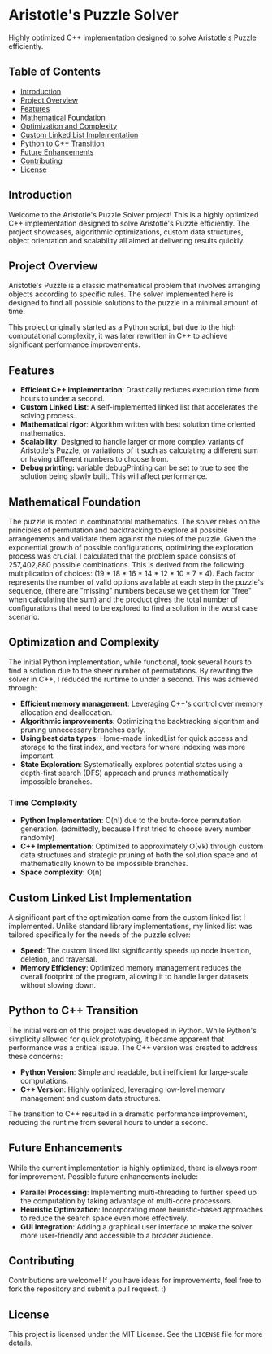 # Aristotle's Puzzle Solver
 Highly optimized C++ implementation designed to solve Aristotle's Puzzle efficiently. 


## Table of Contents
- [Introduction](#introduction)
- [Project Overview](#project-overview)
- [Features](#features)
- [Mathematical Foundation](#mathematical-foundation)
- [Optimization and Complexity](#optimization-and-complexity)
- [Custom Linked List Implementation](#custom-linked-list-implementation)
- [Python to C++ Transition](#python-to-c-transition)
- [Future Enhancements](#future-enhancements)
- [Contributing](#contributing)
- [License](#license)

## Introduction

Welcome to the Aristotle's Puzzle Solver project! This is a highly optimized C++ implementation designed to solve Aristotle's Puzzle efficiently. The project showcases, algorithmic optimizations, custom data structures, object orientation and scalability all aimed at delivering results quickly.

## Project Overview

Aristotle's Puzzle is a classic mathematical problem that involves arranging objects according to specific rules. The solver implemented here is designed to find all possible solutions to the puzzle in a minimal amount of time. 

This project originally started as a Python script, but due to the high computational complexity, it was later rewritten in C++ to achieve significant performance improvements.

## Features

- **Efficient C++ implementation**: Drastically reduces execution time from hours to under a second.
- **Custom Linked List**: A self-implemented linked list that accelerates the solving process.
- **Mathematical rigor**: Algorithm written with best solution time oriented mathematics.
- **Scalability**: Designed to handle larger or more complex variants of Aristotle's Puzzle, or variations of it such as calculating a different sum or having different numbers to choose from.
- **Debug printing:** variable debugPrinting can be set to true to see the solution being slowly built. This will affect performance.


## Mathematical Foundation

The puzzle is rooted in combinatorial mathematics. The solver relies on the principles of permutation and backtracking to explore all possible arrangements and validate them against the rules of the puzzle. Given the exponential growth of possible configurations, optimizing the exploration process was crucial. I calculated that the problem space consists of 257,402,880 possible combinations. This is derived from the following multiplication of choices: (19 * 18 * 16 * 14 * 12 * 10 * 7 * 4). Each factor represents the number of valid options available at each step in the puzzle's sequence, (there are "missing" numbers because we get them for "free" when calculating the sum) and the product gives the total number of configurations that need to be explored to find a solution in the worst case scenario.
## Optimization and Complexity

The initial Python implementation, while functional, took several hours to find a solution due to the sheer number of permutations. By rewriting the solver in C++, I reduced the runtime to under a second. This was achieved through:
- **Efficient memory management**: Leveraging C++'s control over memory allocation and deallocation.
- **Algorithmic improvements**: Optimizing the backtracking algorithm and pruning unnecessary branches early.
- **Using best data types**: Home-made linkedList for quick access and storage to the first index, and vectors for where indexing was more important.
- **State Exploration**: Systematically explores potential states using a depth-first search (DFS) approach and prunes mathematically impossible branches.

### Time Complexity

- **Python Implementation**: O(n!) due to the brute-force permutation generation. (admittedly, because I first tried to choose every number randomly)
- **C++ Implementation**: Optimized to approximately O(√k) through custom data structures and strategic pruning of both the solution space and of mathematically known to be impossible branches.
- **Space complexity:** O(n)
	

## Custom Linked List Implementation

A significant part of the optimization came from the custom linked list I implemented. Unlike standard library implementations, my linked list was tailored specifically for the needs of the puzzle solver:

- **Speed**: The custom linked list significantly speeds up node insertion, deletion, and traversal.
- **Memory Efficiency**: Optimized memory management reduces the overall footprint of the program, allowing it to handle larger datasets without slowing down.
## Python to C++ Transition

The initial version of this project was developed in Python. While Python's simplicity allowed for quick prototyping, it became apparent that performance was a critical issue. The C++ version was created to address these concerns:
- **Python Version**: Simple and readable, but inefficient for large-scale computations.
- **C++ Version**: Highly optimized, leveraging low-level memory management and custom data structures.

The transition to C++ resulted in a dramatic performance improvement, reducing the runtime from several hours to under a second.

## Future Enhancements

While the current implementation is highly optimized, there is always room for improvement. Possible future enhancements include:

- **Parallel Processing**: Implementing multi-threading to further speed up the computation by taking advantage of multi-core processors.
- **Heuristic Optimization**: Incorporating more heuristic-based approaches to reduce the search space even more effectively.
- **GUI Integration**: Adding a graphical user interface to make the solver more user-friendly and accessible to a broader audience.

## Contributing

Contributions are welcome! If you have ideas for improvements, feel free to fork the repository and submit a pull request. :)


## License

This project is licensed under the MIT License. See the `LICENSE` file for more details.
